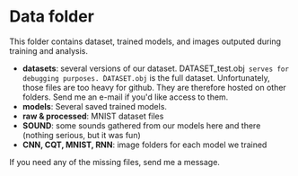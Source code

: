 # Data folder
This folder contains dataset, trained models, and images outputed during
training and analysis.

* **datasets**: several versions of our dataset. ̀DATASET_test.obj` serves for
  debugging purposes. ̀DATASET.obj` is the full dataset. Unfortunately, those
files are too heavy for github. They are therefore hosted on other folders. Send
me an e-mail if you'd like access to them.
* **models**: Several saved trained models.
* **raw & processed**: MNIST dataset files
* **SOUND**: some sounds gathered from our models here and there (nothing
  serious, but it was fun)
* **CNN, CQT, MNIST, RNN**: image folders for each model we trained

If you need any of the missing files, send me a message.
